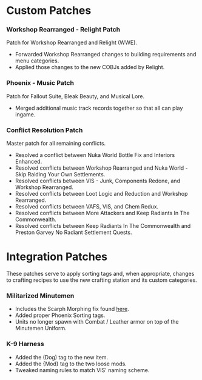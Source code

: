 # Custom Patches

### Workshop Rearranged - Relight Patch

Patch for Workshop Rearranged and Relight (WWE).

- Forwarded Workshop Rearranged changes to building requirements and menu categories.
- Applied those changes to the new COBJs added by Relight.

### Phoenix - Music Patch

Patch for Fallout Suite, Bleak Beauty, and Musical Lore.

- Merged additional music track records together so that all can play ingame.

### Conflict Resolution Patch

Master patch for all remaining conflicts.

- Resolved a conflict between Nuka World Bottle Fix and Interiors Enhanced.
- Resolved conflicts between Workshop Rearranged and Nuka World - Skip Raiding Your Own Settlements.
- Resolved conflicts between VIS - Junk, Components Redone, and Workshop Rearranged.
- Resolved conflicts between Loot Logic and Reduction and Workshop Rearranged.
- Resolved conflicts between VAFS, VIS, and Chem Redux.
- Resolved conflicts between More Attackers and Keep Radiants In The Commonwealth.
- Resolved conflicts between Keep Radiants In The Commonwealth and Preston Garvey No Radiant Settlement Quests.

# Integration Patches

These patches serve to apply sorting tags and, when appropriate, changes to crafting recipes to use the new crafting station and its custom categories.

### Militarized Minutemen

- Includes the Scarph Morphing fix found [here](https://www.nexusmods.com/fallout4/mods/32369).
- Added proper Phoenix Sorting tags.
- Units no longer spawn with Combat / Leather armor on top of the Minutemen Uniform.

### K-9 Harness

- Added the (Dog) tag to the new item.
- Added the {Mod} tag to the two loose mods.
- Tweaked naming rules to match VIS' naming scheme.